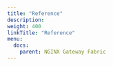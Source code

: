 ```yaml
---
title: "Reference"
description:
weight: 400
linkTitle: "Reference"
menu:
  docs:
    parent: NGINX Gateway Fabric
---
```

